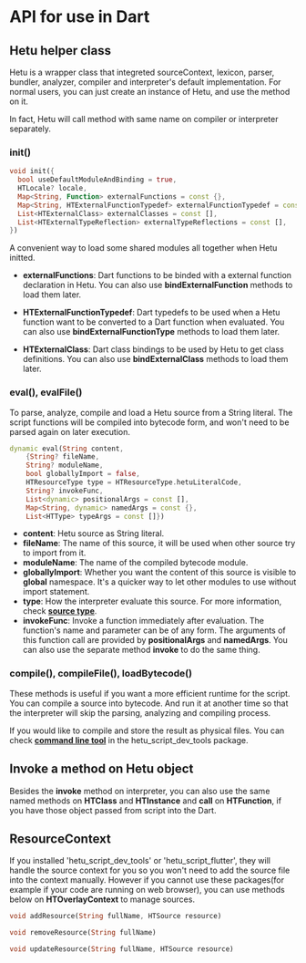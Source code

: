 # API for use in Dart

## Hetu helper class

Hetu is a wrapper class that integreted sourceContext, lexicon, parser, bundler, analyzer, compiler and interpreter's default implementation. For normal users, you can just create an instance of Hetu, and use the method on it.

In fact, Hetu will call method with same name on compiler or interpreter separately.

### init()

```dart
void init({
  bool useDefaultModuleAndBinding = true,
  HTLocale? locale,
  Map<String, Function> externalFunctions = const {},
  Map<String, HTExternalFunctionTypedef> externalFunctionTypedef = const {},
  List<HTExternalClass> externalClasses = const [],
  List<HTExternalTypeReflection> externalTypeReflections = const [],
})
```

A convenient way to load some shared modules all together when Hetu initted.

- **externalFunctions**: Dart functions to be binded with a external function declaration in Hetu. You can also use **bindExternalFunction** methods to load them later.

- **HTExternalFunctionTypedef**: Dart typedefs to be used when a Hetu function want to be converted to a Dart function when evaluated. You can also use **bindExternalFunctionType** methods to load them later.

- **HTExternalClass**: Dart class bindings to be used by Hetu to get class definitions. You can also use **bindExternalClass** methods to load them later.

### eval(), evalFile()

To parse, analyze, compile and load a Hetu source from a String literal. The script functions will be compiled into bytecode form, and won't need to be parsed again on later execution.

```dart
dynamic eval(String content,
    {String? fileName,
    String? moduleName,
    bool globallyImport = false,
    HTResourceType type = HTResourceType.hetuLiteralCode,
    String? invokeFunc,
    List<dynamic> positionalArgs = const [],
    Map<String, dynamic> namedArgs = const {},
    List<HTType> typeArgs = const []})
```

- **content**: Hetu source as String literal.
- **fileName**: The name of this source, it will be used when other source try to import from it.
- **moduleName**: The name of the compiled bytecode module.
- **globallyImport**: Whether you want the content of this source is visible to **global** namespace. It's a quicker way to let other modules to use without import statement.
- **type**: How the interpreter evaluate this source. For more information, check [**source type**](../../guide/package/readme.md#resource-type).
- **invokeFunc**: Invoke a function immediately after evaluation. The function's name and parameter can be of any form. The arguments of this function call are provided by **positionalArgs** and **namedArgs**. You can also use the separate method **invoke** to do the same thing.

### compile(), compileFile(), loadBytecode()

These methods is useful if you want a more efficient runtime for the script. You can compile a source into bytecode. And run it at another time so that the interpreter will skip the parsing, analyzing and compiling process.

If you would like to compile and store the result as physical files. You can check [**command line tool**](../../guide/command_line_tool/readme.md#compile) in the hetu_script_dev_tools package.

## Invoke a method on Hetu object

Besides the **invoke** method on interpreter, you can also use the same named methods on **HTClass** and **HTInstance** and **call** on **HTFunction**, if you have those object passed from script into the Dart.

## ResourceContext

If you installed 'hetu_script_dev_tools' or 'hetu_script_flutter', they will handle the source context for you so you won't need to add the source file into the context manually. However if you cannot use these packages(for example if your code are running on web browser), you can use methods below on **HTOverlayContext** to manage sources.

```dart
void addResource(String fullName, HTSource resource)

void removeResource(String fullName)

void updateResource(String fullName, HTSource resource)
```
